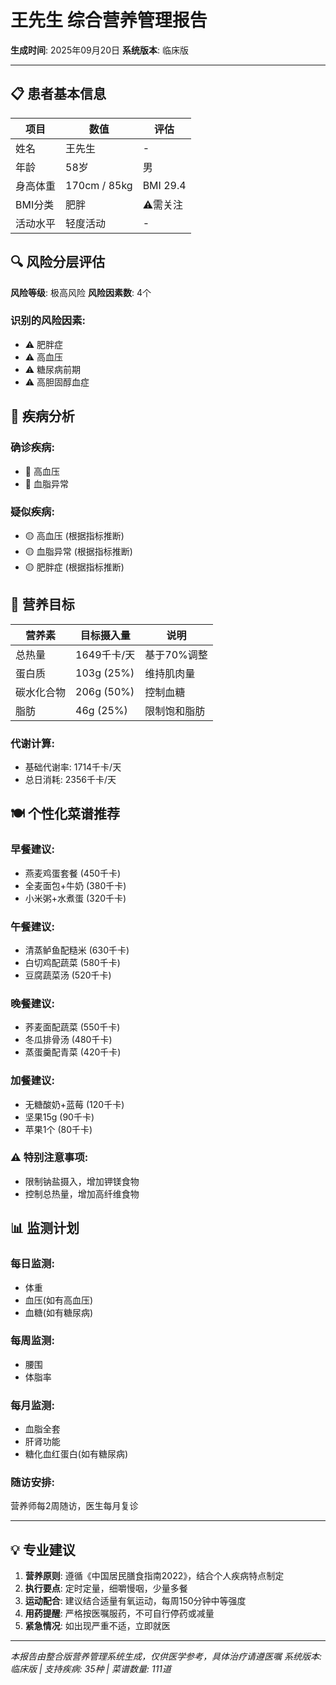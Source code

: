 
# 王先生 综合营养管理报告

**生成时间**: 2025年09月20日
**系统版本**: 临床版

---

## 📋 患者基本信息

| 项目 | 数值 | 评估 |
|------|------|------|
| 姓名 | 王先生 | - |
| 年龄 | 58岁 | 男 |
| 身高体重 | 170cm / 85kg | BMI 29.4 |
| BMI分类 | 肥胖 | ⚠️需关注 |
| 活动水平 | 轻度活动 | - |

## 🔍 风险分层评估

**风险等级**: 极高风险
**风险因素数**: 4个

### 识别的风险因素:
- ⚠️ 肥胖症
- ⚠️ 高血压
- ⚠️ 糖尿病前期
- ⚠️ 高胆固醇血症

## 🏥 疾病分析

### 确诊疾病:
- 🔴 高血压
- 🔴 血脂异常

### 疑似疾病:
- 🟡 高血压 (根据指标推断)
- 🟡 血脂异常 (根据指标推断)
- 🟡 肥胖症 (根据指标推断)

## 🎯 营养目标

| 营养素 | 目标摄入量 | 说明 |
|--------|------------|------|
| 总热量 | 1649千卡/天 | 基于70%调整 |
| 蛋白质 | 103g (25%) | 维持肌肉量 |
| 碳水化合物 | 206g (50%) | 控制血糖 |
| 脂肪 | 46g (25%) | 限制饱和脂肪 |

### 代谢计算:
- 基础代谢率: 1714千卡/天
- 总日消耗: 2356千卡/天

## 🍽️ 个性化菜谱推荐

### 早餐建议:
- 燕麦鸡蛋套餐 (450千卡)
- 全麦面包+牛奶 (380千卡)
- 小米粥+水煮蛋 (320千卡)

### 午餐建议:
- 清蒸鲈鱼配糙米 (630千卡)
- 白切鸡配蔬菜 (580千卡)
- 豆腐蔬菜汤 (520千卡)

### 晚餐建议:
- 荞麦面配蔬菜 (550千卡)
- 冬瓜排骨汤 (480千卡)
- 蒸蛋羹配青菜 (420千卡)

### 加餐建议:
- 无糖酸奶+蓝莓 (120千卡)
- 坚果15g (90千卡)
- 苹果1个 (80千卡)

### ⚠️ 特别注意事项:
- 限制钠盐摄入，增加钾镁食物
- 控制总热量，增加高纤维食物

## 📊 监测计划

### 每日监测:
- 体重
- 血压(如有高血压)
- 血糖(如有糖尿病)

### 每周监测:
- 腰围
- 体脂率

### 每月监测:
- 血脂全套
- 肝肾功能
- 糖化血红蛋白(如有糖尿病)

### 随访安排:
营养师每2周随访，医生每月复诊

---

## 💡 专业建议

1. **营养原则**: 遵循《中国居民膳食指南2022》，结合个人疾病特点制定
2. **执行要点**: 定时定量，细嚼慢咽，少量多餐
3. **运动配合**: 建议结合适量有氧运动，每周150分钟中等强度
4. **用药提醒**: 严格按医嘱服药，不可自行停药或减量
5. **紧急情况**: 如出现严重不适，立即就医

---

*本报告由整合版营养管理系统生成，仅供医学参考，具体治疗请遵医嘱*
*系统版本: 临床版 | 支持疾病: 35种 | 菜谱数量: 111道*
